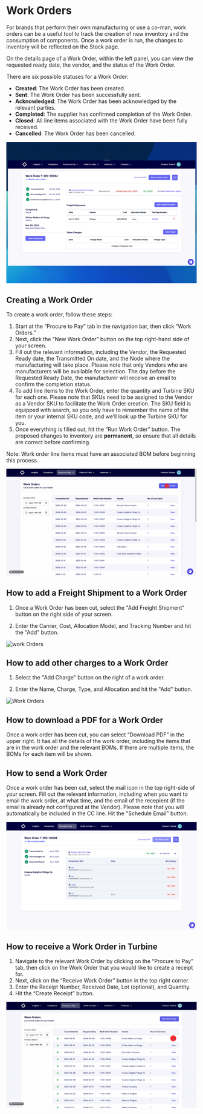# Work Orders

For brands that perform their own manufacturing or use a co-man, work orders can be a useful tool to track the creation of new inventory and the consumption of components. Once a work order is run, the changes to inventory will be reflected on the Stock page. 

On the details page of a Work Order, within the left panel, you can view the requested ready date, the vendor, and the status of the Work Order.

There are six possible statuses for a Work Order:

* **Created**: The Work Order has been created.
* **Sent**: The Work Order has been successfully sent.
* **Acknowledged**: The Work Order has been acknowledged by the relevant parties.
* **Completed**: The supplier has confirmed completion of the Work Order.
* **Closed**: All line items associated with the Work Order have been fully received.
* **Cancelled**: The Work Order has been cancelled.

![Work Orders](../../static/img/wo_details.png)

## Creating a Work Order

To create a work order, follow these steps:
1. Start at the “Procure to Pay” tab in the navigation bar, then click “Work Orders.”
2. Next, click the “New Work Order” button on the top right-hand side of your screen.
3. Fill out the relevant information, including the Vendor, the Requested Ready date, the Transmitted On date, and the Node where the manufacturing will take place. Please note that only Vendors who are manufacturers will be available for selection. The day before the Requested Ready Date, the manufacturer will receive an email to confirm the completion status.
4. To add line items to the Work Order, enter the quantity and Turbine SKU for each one. Please note that SKUs need to be assigned to the Vendor as a Vendor SKU to facilitate the Work Order creation. The SKU field is equipped with search, so you only have to remember the name of the item or your internal SKU code, and we’ll look up the Turbine SKU for you.
5. Once everything is filled out, hit the “Run Work Order” button. The proposed changes to inventory are **permanent**, so ensure that all details are correct before confirming.

Note: Work order line items must have an associated BOM before beginning this process. 

![Work Orders](../../static/img/work_orders2.gif)

## How to add a Freight Shipment to a Work Order

1. Once a Work Order has been cut, select the "Add Freight Shipment" button on the right side of your screen.

2. Enter the Carrier, Cost, Allocation Model, and Tracking Number and hit the "Add" button.

![work Orders](../../static/img/wo_freight.gif)

## How to add other charges to a Work Order

1. Select the "Add Charge" button on the right of a work order.
   
2. Enter the Name, Charge, Type, and Allocation and hit the "Add" button.

![Work Orders](../../static/img/wo_other_charges.gif)

## How to download a PDF for a Work Order

Once a work order has been cut, you can select “Download PDF” in the upper right.
It has all the details of the work order, including the items that are in the work order and the relevant BOMs. If there are multiple items, the BOMs for each item will be shown. 

## How to send a Work Order

Once a work order has been cut, select the mail icon in the top right-side of your screen. 
Fill out the relevant information, including when you want to email the work order, at what time, and the email of the recepient (if the email is already not configured at the Vendor). Please note that you will automatically be included in the CC line.
Hit the "Schedule Email" button. 

![Work Orders](../../static/img/work_order_screenshot.png)

## How to receive a Work Order in Turbine

1. Navigate to the relevant Work Order by clicking on the “Procure to Pay” tab, then click on the Work Order that you would like to create a receipt for.
2. Next, click on the “Receive Work Order” button in the top right corner.
3. Enter the Receipt Number, Received Date, Lot (optional), and Quantity.
4. Hit the “Create Receipt” button.

![Work Orders](../../static/img/receive_wo.gif)
